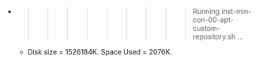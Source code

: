 * >>>>>>>>> Running inst-min-con-00-apt-custom-repository.sh ...
  * Disk size = 1526184K. Space Used = 2076K.

